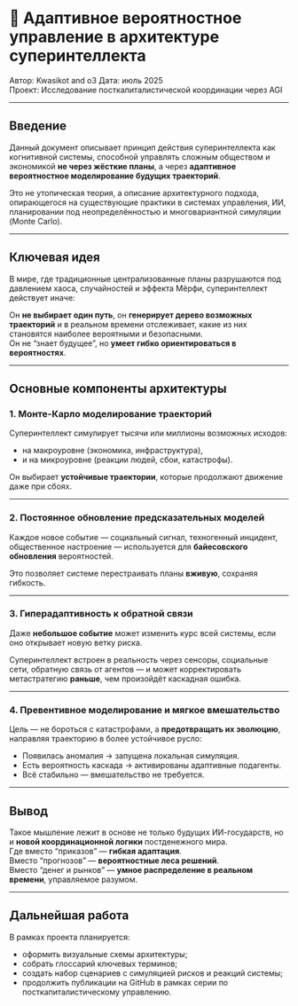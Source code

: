 # 🧠 Адаптивное вероятностное управление в архитектуре суперинтеллекта

Автор: Kwasikot and o3
Дата: июль 2025  
Проект: Исследование посткапиталистической координации через AGI

---

## Введение

Данный документ описывает принцип действия суперинтеллекта как когнитивной системы, способной управлять сложным обществом и экономикой **не через жёсткие планы**, а через **адаптивное вероятностное моделирование будущих траекторий**.

Это не утопическая теория, а описание архитектурного подхода, опирающегося на существующие практики в системах управления, ИИ, планировании под неопределённостью и многовариантной симуляции (Monte Carlo).

---

## Ключевая идея

В мире, где традиционные централизованные планы разрушаются под давлением хаоса, случайностей и эффекта Мёрфи, суперинтеллект действует иначе:

Он **не выбирает один путь**, он **генерирует дерево возможных траекторий** и в реальном времени отслеживает, какие из них становятся наиболее вероятными и безопасными.  
Он не “знает будущее”, но **умеет гибко ориентироваться в вероятностях**.

---

## Основные компоненты архитектуры

### 1. Монте-Карло моделирование траекторий

Суперинтеллект симулирует тысячи или миллионы возможных исходов:
- на макроуровне (экономика, инфраструктура),
- и на микроуровне (реакции людей, сбои, катастрофы).

Он выбирает **устойчивые траектории**, которые продолжают движение даже при сбоях.

---

### 2. Постоянное обновление предсказательных моделей

Каждое новое событие — социальный сигнал, техногенный инцидент, общественное настроение — используется для **байесовского обновления** вероятностей.

Это позволяет системе перестраивать планы **вживую**, сохраняя гибкость.

---

### 3. Гиперадаптивность к обратной связи

Даже **небольшое событие** может изменить курс всей системы, если оно открывает новую ветку риска.

Суперинтеллект встроен в реальность через сенсоры, социальные сети, обратную связь от агентов — и может корректировать метастратегию **раньше**, чем произойдёт каскадная ошибка.

---

### 4. Превентивное моделирование и мягкое вмешательство

Цель — не бороться с катастрофами, а **предотвращать их эволюцию**, направляя траекторию в более устойчивое русло:
- Появилась аномалия → запущена локальная симуляция.
- Есть вероятность каскада → активированы адаптивные подагенты.
- Всё стабильно — вмешательство не требуется.

---

## Вывод

Такое мышление лежит в основе не только будущих ИИ-государств, но и **новой координационной логики** постденежного мира.  
Где вместо “приказов” — **гибкая адаптация**.  
Вместо “прогнозов” — **вероятностные леса решений**.  
Вместо “денег и рынков” — **умное распределение в реальном времени**, управляемое разумом.

---

## Дальнейшая работа

В рамках проекта планируется:
- оформить визуальные схемы архитектуры;
- собрать глоссарий ключевых терминов;
- создать набор сценариев с симуляцией рисков и реакций системы;
- продолжить публикации на GitHub в рамках серии по посткапиталистическому управлению.

